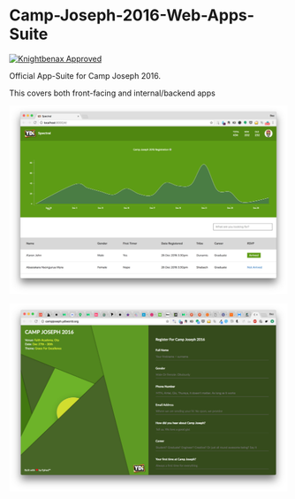 # Camp-Joseph-2016-Web-Apps-Suite

[![Knightbenax Approved](http://ephodng.com/knightbenax-badge.svg)](https://twitter.com/knightbenax)

Official App-Suite for Camp Joseph 2016. 

This covers both front-facing and internal/backend apps

![Spectral - The Admin Backend that manages registration](/desc.png?raw=true "Spectral - The Admin Backend that manages registration")

![Spectral - Registration Portal](/desc_3.png?raw=true "Registration Portal")


